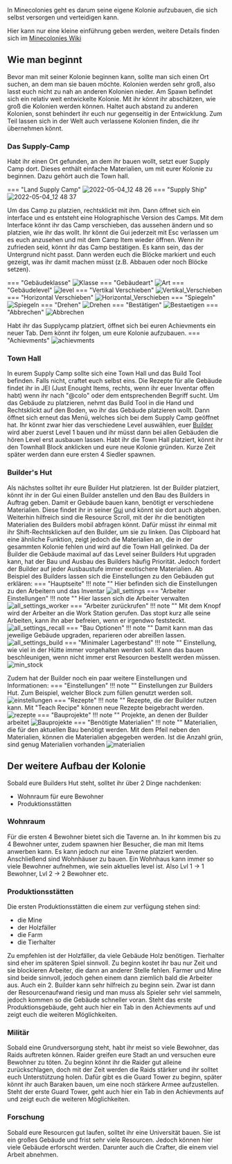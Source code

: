 In Minecolonies geht es darum seine eigene Kolonie aufzubauen, die sich selbst versorgen und verteidigen kann. 

Hier kann nur eine kleine einführung geben werden, weitere Details finden sich im [Minecolonies Wiki](https://wiki.minecolonies.ldtteam.com)

## Wie man beginnt

Bevor man mit seiner Kolonie beginnen kann, sollte man sich einen Ort suchen, an dem man sie bauen möchte. Kolonien werden sehr groß, also lasst euch nicht zu nah an anderen Kolonien nieder. Am Spawn befindet sich ein relativ weit entwickelte Kolonie. Mit ihr könnt ihr abschätzen, wie groß die Kolonien werden können. Haltet auch abstand zu anderen Kolonien, sonst behindert ihr euch nur gegenseitig in der Entwicklung.
Zum Teil lassen sich in der Welt auch verlassene Kolonien finden, die ihr übernehmen könnt.

### Das Supply-Camp
Habt ihr einen Ort gefunden, an dem ihr bauen wollt, setzt euer Supply Camp dort. Dieses enthält einfache Materialien, um mit eurer Kolonie zu beginnen. Dazu gehört auch die Town hall. 

=== "Land Supply Camp"
    ![2022-05-04_12 48 26](https://user-images.githubusercontent.com/62308030/166667821-009bb432-bc71-4963-9434-25128f3ff6d7.png)
=== "Supply Ship"
    ![2022-05-04_12 48 37](https://user-images.githubusercontent.com/62308030/166667806-87872c23-64f0-4010-ae48-b27654fe82fe.png)
    


Um das Camp zu platzien, rechtsklickt mit ihm. Dann öffnet sich ein interface und es entsteht eine Holographische Version des Camps. Mit dem Interface könnt ihr das Camp verschieben, das aussehen ändern und so platzien, wie ihr das wollt. Ihr könnt die Gui jederzeit mit Esc verlassen um es euch anzusehen und mit dem Camp Item wieder öffnen. Wenn ihr zufrieden seid, könnt ihr das Camp bestätigen. Es kann sein, das der Untergrund nicht passt. Dann werden euch die Blöcke markiert und euch gezeigt, was ihr damit machen müsst (z.B. Abbauen oder noch Blöcke setzen).

=== "Gebäudeklasse"
    ![Klasse](https://user-images.githubusercontent.com/62308030/167667251-bf37ba14-d46d-4a88-a8e3-9c78f82b33b8.png)
=== "Gebäudeart"
    ![Art](https://user-images.githubusercontent.com/62308030/167667144-71b70c18-6e07-4524-a24e-2e0aec262932.png)
=== "Gebäudelevel"
    ![level](https://user-images.githubusercontent.com/62308030/167667357-ec9e91e5-5279-4cfc-9e86-59e416dc2a66.png)
=== "Vertikal Verschieben"
    ![Vertikal_Verschieben](https://user-images.githubusercontent.com/62308030/166675743-14dd8f2d-1c1f-4669-98ae-e23cdeec5c71.png)
=== "Horizontal Verschieben"
    ![Horizontal_Verschieben](https://user-images.githubusercontent.com/62308030/166675751-64bcd341-87c2-4285-a6c7-1fdac6153aed.png)
=== "Spiegeln"
    ![Spiegeln](https://user-images.githubusercontent.com/62308030/166675749-d6aff56c-2299-454b-9906-09653e080601.png)
=== "Drehen"
    ![Drehen](https://user-images.githubusercontent.com/62308030/166675779-f7926b60-1bee-46ac-9360-9c9f1824aaa6.png)
=== "Bestätigen"
    ![Bestaetigen](https://user-images.githubusercontent.com/62308030/166675806-1862a85c-b8d2-450b-8fa0-9a82eb0d8638.png)
=== "Abbrechen"
    ![Abbrechen](https://user-images.githubusercontent.com/62308030/166675812-c8ab9bcf-941c-4c7b-bec7-e57224503b98.png)

Habt ihr das Supplycamp platziert, öffnet sich bei euren Achievments ein neuer Tab. Dem könnt ihr folgen, um eure Kolonie aufzubauen.
=== "Achievments"
![achievments](https://user-images.githubusercontent.com/62308030/166677922-26221a54-d362-4014-bcbe-54f9a1cb2eb3.png)


### Town Hall
In eurem Supply Camp sollte sich eine Town Hall und das Build Tool befinden. Falls nicht, craftet euch selbst eins. Die Rezepte für alle Gebäude findet ihr in JEI (Just Enought Items, rechts, wenn ihr euer Inventar offen habt) wenn ihr nach "@colo" oder dem entsprechenden Begriff sucht. Um das Gebäude zu platzieren, nehmt das  Build Tool in die Hand und Rechtsklickt auf den Boden, wo ihr das Gebäude platzieren wollt. Dann öffnet sich erneut das Menü, welches sich bei dem Supply Camp geöffnet hat. Ihr könnt zwar hier das verschiedene Level auswählen, euer [Builder](#builders-hut) wird aber zuerst Level 1 bauen und ihr müsst dann bei allen Gebäuden die hören Level erst ausbauen lassen.
Habt ihr die Town Hall platziert, könnt ihr den Townhall Block anklicken und eure neue Kolonie gründen. Kurze Zeit später werden dann eure ersten 4 Siedler spawnen.


### Builder's Hut
Als nächstes solltet ihr eure Builder Hut platzieren. 
Ist der Builder platziert, könnt ihr in der Gui einen Builder anstellen und den Bau des Builders in Auftrag geben. Damit er Gebäude bauen kann, benötigt er verschiedene Materialien. Diese findet ihr in seiner [Gui](#neededMaterial) und könnt sie dort auch abgeben. Weiterhin hilfreich sind die Resource Scroll, mit der ihr die benötigten Materialien des Builders mobil abfragen könnt. Dafür müsst ihr einmal mit ihr Shift-Rechtsklicken auf den Builder, um sie zu linken. Das Clipboard hat eine ähnliche Funktion, zeigt jedoch die Materialien an, die in der gesammten Kolonie fehlen und wird auf die Town Hall gelinked.
Da der Builder die Gebäude maximal auf das Level seiner Builders Hut upgraden kann, hat der Bau und Ausbau des Builders häufig Priorität. Jedoch fordert der Builder auf jeder Ausbaustufe immer exotischere Materialien.
Ab Beispiel des Builders lassen sich die Einstellungen zu den Gebäuden gut erklären:
=== "Hauptseite"
    !!! note ""
        Hier befinden sich die Einstellungen zu den Arbeitern und das Inventar
    ![all_settings](https://user-images.githubusercontent.com/62308030/167732186-529f2512-8aa0-44c1-b86c-8ead697f445e.png)
=== "Arbeiter Einstellungen"
    !!! note ""
        Hier lassen sich die Arbeiter verwalten
    ![all_settings_worker](https://user-images.githubusercontent.com/62308030/167732505-7dc41f6c-ea17-4536-9799-9f05892ca472.png)
=== "Arbeiter zurückrufen"
    !!! note ""
        Mit dem Knopf wird der Arbeiter an die Work Station gerufen. Das stopt kurz alle seine Arbeiten, kann ihn aber befreien, wenn er irgendwo feststeckt.
    ![all_settings_recall](https://user-images.githubusercontent.com/62308030/167732666-504be9aa-43e8-45aa-a1c6-bc4d4da73613.png)
=== "Bau Optionen"
    !!! note ""
        Damit kann man das jeweilige Gebäude upgraden, reparieren oder abreißen lassen.
    ![all_settings_build](https://user-images.githubusercontent.com/62308030/167732682-c5a26de0-2546-4065-b5c3-f3f17bc4efaf.png)
=== "Minimaler Lagerbestand"
    !!! note ""
        Einstellung, wie viel in der Hütte immer vorgehalten werden soll. Kann das bauen beschleunigen, wenn nicht immer erst Resourcen bestellt werden müssen.
    ![min_stock](https://user-images.githubusercontent.com/62308030/167732777-8740364c-0c8e-4090-9d65-57820f279f6e.png)

Zudem hat der Builder noch ein paar weitere Einstellungen und Informationen:
=== "Einstellungen"
    !!! note ""
        Einstellungen zur Builders Hut. Zum Beispiel, welcher Block zum füllen genutzt werden soll.
    ![einstellungen](https://user-images.githubusercontent.com/62308030/167732957-1aa1ae41-4fed-4a20-826e-4da2f2239ff8.png)
=== "Rezepte"
    !!! note ""
        Rezepte, die der Builder nutzen kann. Mit "Teach Recipe" können neue Rezepte beigebracht werden.
    ![rezepte](https://user-images.githubusercontent.com/62308030/167733050-be343d91-4947-4906-92f7-d01caa0a9662.png)
=== "Bauprojekte"
    !!! note ""
        Projekte, an denen der Builder arbeitet
    ![Bauprojekte](https://user-images.githubusercontent.com/62308030/167733178-fa726018-b78f-4403-bdd7-5aed54efd65a.png)
=== "Benötigte Materialien" 
    !!! note ""
        Materialien, die für den aktuellen Bau benötigt werden. Mit dem Pfeil neben den Materialien, können die Materialien abgegeben werden. Ist die Anzahl grün, sind genug Materialien vorhanden
    ![materialien](https://user-images.githubusercontent.com/62308030/167733235-2f2df986-74b7-4227-81f1-be9c0ef0cabf.png)<a name="neededMaterial"></a>


## Der weitere Aufbau der Kolonie
Sobald eure Builders Hut steht, solltet ihr über 2 Dinge nachdenken:

- Wohnraum für eure Bewohner
- Produktionsstätten

### Wohnraum
Für die ersten 4 Bewohner bietet sich die Taverne an. In ihr kommen bis zu 4 Bewohner unter, zudem spawnen hier Besucher, die man mit Items anwerben kann. Es kann jedoch nur eine Taverne platziert werden. Anschließend sind Wohnhäuser zu bauen. Ein Wohnhaus kann immer so viele Bewohner aufnehmen, wie sein aktuelles level ist. Also Lvl 1 -> 1 Bewohner, Lvl 2 -> 2 Bewohner etc.

### Produktionsstätten
Die ersten Produktionsstätten die einem zur verfügung stehen sind:

- die Mine
- der Holzfäller
- die Farm
- die Tierhalter

Zu empfehlen ist der Holzfäller, da viele Gebäude Holz benötigen. Tierhalter sind eher im späteren Spiel sinnvoll. Zu beginn kostet ihr bau nur Zeit und sie blockieren Arbeiter, die dann an anderer Stelle fehlen. Farmer und Mine sind beide sinnvoll, jedoch gehen einem dann ziemlich bald die Arbeiter aus. Auch ein 2. Builder kann sehr hilfreich zu beginn sein. Zwar ist dann der Resourcenaufwand riesig und man muss als Spieler sehr viel sammeln, jedoch kommen so die Gebäude schneller voran.
Steht das erste Produktionsgebäude, geht auch hier ein Tab in den Achievments auf und zeigt euch die weiteren Möglichkeiten.

### Militär
Sobald eine Grundversorgung steht, habt ihr meist so viele Bewohner, das Raids auftreten können. Raider greifen eure Stadt an und versuchen eure Bewohner zu töten. Zu beginn könnt ihr die Raider gut alleine zurückschlagen, doch mit der Zeit werden die Raids stärker und ihr solltet euch Unterstützung holen. Dafür gibt es die Guard Tower zu beginn, später könnt ihr auch Baraken bauen, um eine noch stärkere Armee aufzustellen.
Steht der erste Guard Tower, geht auch hier ein Tab in den Achievments auf und zeigt euch die weiteren Möglichkeiten.

### Forschung
Sobald eure Resourcen gut laufen, solltet ihr eine Universität bauen. Sie ist ein großes Gebäude und frist sehr viele Resourcen. Jedoch können hier viele Gebäude erforscht werden. Darunter auch die Crafter, die einem viel Arbeit abnehmen.



